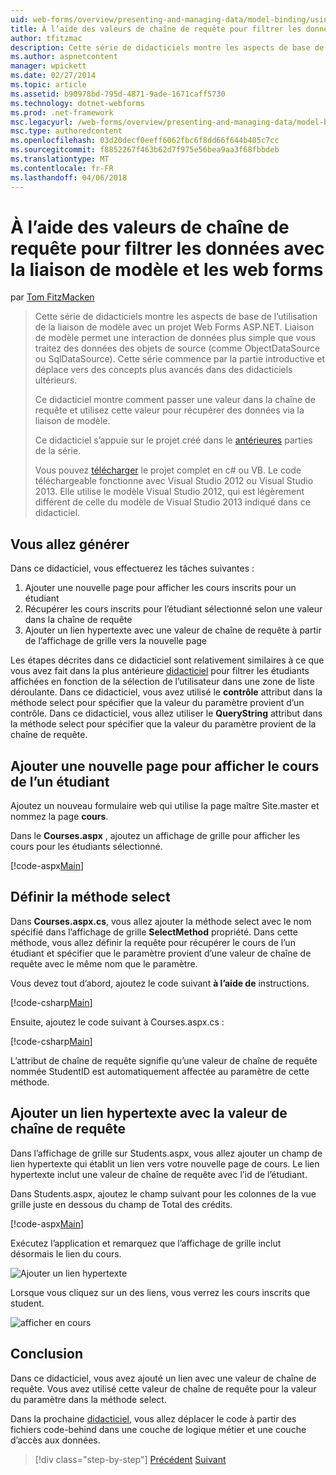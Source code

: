 ```yaml
---
uid: web-forms/overview/presenting-and-managing-data/model-binding/using-query-string-values-to-retrieve-data
title: À l’aide des valeurs de chaîne de requête pour filtrer les données avec la liaison de modèle et les web forms | Documents Microsoft
author: tfitzmac
description: Cette série de didacticiels montre les aspects de base de l’utilisation de la liaison de modèle avec un projet Web Forms ASP.NET. Liaison de modèle permet une interaction de données plus droites-...
ms.author: aspnetcontent
manager: wpickett
ms.date: 02/27/2014
ms.topic: article
ms.assetid: b90978bd-795d-4871-9ade-1671caff5730
ms.technology: dotnet-webforms
ms.prod: .net-framework
msc.legacyurl: /web-forms/overview/presenting-and-managing-data/model-binding/using-query-string-values-to-retrieve-data
msc.type: authoredcontent
ms.openlocfilehash: 03d20decf0eeff6062fbc6f8dd66f644b405c7cc
ms.sourcegitcommit: f8852267f463b62d7f975e56bea9aa3f68fbbdeb
ms.translationtype: MT
ms.contentlocale: fr-FR
ms.lasthandoff: 04/06/2018
---
```

<a name="using-query-string-values-to-filter-data-with-model-binding-and-web-forms"></a>À l’aide des valeurs de chaîne de requête pour filtrer les données avec la liaison de modèle et les web forms
====================
par [Tom FitzMacken](https://github.com/tfitzmac)

> Cette série de didacticiels montre les aspects de base de l’utilisation de la liaison de modèle avec un projet Web Forms ASP.NET. Liaison de modèle permet une interaction de données plus simple que vous traitez des données des objets de source (comme ObjectDataSource ou SqlDataSource). Cette série commence par la partie introductive et déplace vers des concepts plus avancés dans des didacticiels ultérieurs.
> 
> Ce didacticiel montre comment passer une valeur dans la chaîne de requête et utilisez cette valeur pour récupérer des données via la liaison de modèle.
> 
> Ce didacticiel s’appuie sur le projet créé dans le [antérieures](retrieving-data.md) parties de la série.
> 
> Vous pouvez [télécharger](https://go.microsoft.com/fwlink/?LinkId=286116) le projet complet en c# ou VB. Le code téléchargeable fonctionne avec Visual Studio 2012 ou Visual Studio 2013. Elle utilise le modèle Visual Studio 2012, qui est légèrement différent de celle du modèle de Visual Studio 2013 indiqué dans ce didacticiel.


## <a name="what-youll-build"></a>Vous allez générer

Dans ce didacticiel, vous effectuerez les tâches suivantes :

1. Ajouter une nouvelle page pour afficher les cours inscrits pour un étudiant
2. Récupérer les cours inscrits pour l’étudiant sélectionné selon une valeur dans la chaîne de requête
3. Ajouter un lien hypertexte avec une valeur de chaîne de requête à partir de l’affichage de grille vers la nouvelle page

Les étapes décrites dans ce didacticiel sont relativement similaires à ce que vous avez fait dans la plus antérieure [didacticiel](sorting-paging-and-filtering-data.md) pour filtrer les étudiants affichées en fonction de la sélection de l’utilisateur dans une zone de liste déroulante. Dans ce didacticiel, vous avez utilisé le **contrôle** attribut dans la méthode select pour spécifier que la valeur du paramètre provient d’un contrôle. Dans ce didacticiel, vous allez utiliser le **QueryString** attribut dans la méthode select pour spécifier que la valeur du paramètre provient de la chaîne de requête.

## <a name="add-new-page-for-displaying-a-students-courses"></a>Ajouter une nouvelle page pour afficher le cours de l’un étudiant

Ajoutez un nouveau formulaire web qui utilise la page maître Site.master et nommez la page **cours**.

Dans le **Courses.aspx** , ajoutez un affichage de grille pour afficher les cours pour les étudiants sélectionné.

[!code-aspx[Main](using-query-string-values-to-retrieve-data/samples/sample1.aspx)]

## <a name="define-the-select-method"></a>Définir la méthode select

Dans **Courses.aspx.cs**, vous allez ajouter la méthode select avec le nom spécifié dans l’affichage de grille **SelectMethod** propriété. Dans cette méthode, vous allez définir la requête pour récupérer le cours de l’un étudiant et spécifier que le paramètre provient d’une valeur de chaîne de requête avec le même nom que le paramètre.

Vous devez tout d’abord, ajoutez le code suivant **à l’aide de** instructions.

[!code-csharp[Main](using-query-string-values-to-retrieve-data/samples/sample2.cs)]

Ensuite, ajoutez le code suivant à Courses.aspx.cs :

[!code-csharp[Main](using-query-string-values-to-retrieve-data/samples/sample3.cs)]

L’attribut de chaîne de requête signifie qu’une valeur de chaîne de requête nommée StudentID est automatiquement affectée au paramètre de cette méthode.

## <a name="add-hyperlink-with-query-string-value"></a>Ajouter un lien hypertexte avec la valeur de chaîne de requête

Dans l’affichage de grille sur Students.aspx, vous allez ajouter un champ de lien hypertexte qui établit un lien vers votre nouvelle page de cours. Le lien hypertexte inclut une valeur de chaîne de requête avec l’id de l’étudiant.

Dans Students.aspx, ajoutez le champ suivant pour les colonnes de la vue grille juste en dessous du champ de Total des crédits.

[!code-aspx[Main](using-query-string-values-to-retrieve-data/samples/sample4.aspx?highlight=7-8)]

Exécutez l’application et remarquez que l’affichage de grille inclut désormais le lien du cours.

![Ajouter un lien hypertexte](using-query-string-values-to-retrieve-data/_static/image1.png)

Lorsque vous cliquez sur un des liens, vous verrez les cours inscrits que student.

![afficher en cours](using-query-string-values-to-retrieve-data/_static/image2.png)

## <a name="conclusion"></a>Conclusion

Dans ce didacticiel, vous avez ajouté un lien avec une valeur de chaîne de requête. Vous avez utilisé cette valeur de chaîne de requête pour la valeur du paramètre dans la méthode select.

Dans la prochaine [didacticiel](adding-business-logic-layer.md), vous allez déplacer le code à partir des fichiers code-behind dans une couche de logique métier et une couche d’accès aux données.

> [!div class="step-by-step"]
> [Précédent](integrating-jquery-ui.md)
> [Suivant](adding-business-logic-layer.md)
